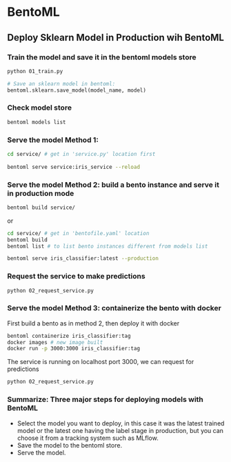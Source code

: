 # BentoML
## Deploy Sklearn Model in Production wih BentoML

### Train the model and save it in the bentoml models store
```bash
python 01_train.py
```  
```python
# Save an sklearn model in bentoml:
bentoml.sklearn.save_model(model_name, model)
``` 

### Check model store
```bash
bentoml models list
```  

### Serve the model Method 1: 
```bash
cd service/ # get in 'service.py' location first
   
bentoml serve service:iris_service --reload
```
### Serve the model Method 2: build a bento instance and serve it in production mode
```bash 
bentoml build service/ 
```
or
```bash
cd service/ # get in 'bentofile.yaml' location 
bentoml build 
bentoml list # to list bento instances different from models list 
```
```bash
bentoml serve iris_classifier:latest --production
```
### Request the service to  make predictions
```bash
python 02_request_service.py 
```

### Serve the model Method 3: containerize the bento with docker
First build a bento as in method 2, then deploy it with docker
```bash
bentoml containerize iris_classifier:tag 
docker images # new image built 
docker run -p 3000:3000 iris_classifier:tag 
```

The service is running on localhost port 3000, we can request for predictions
```bash
python 02_request_service.py 
```

### Summarize: Three major steps for deploying models with BentoML
* Select the model you want to deploy, in this case it was the latest trained model or the latest one having the label stage in production, but you can choose it from a tracking system such as MLflow.
* Save the model to the bentoml store.
* Serve the model.
